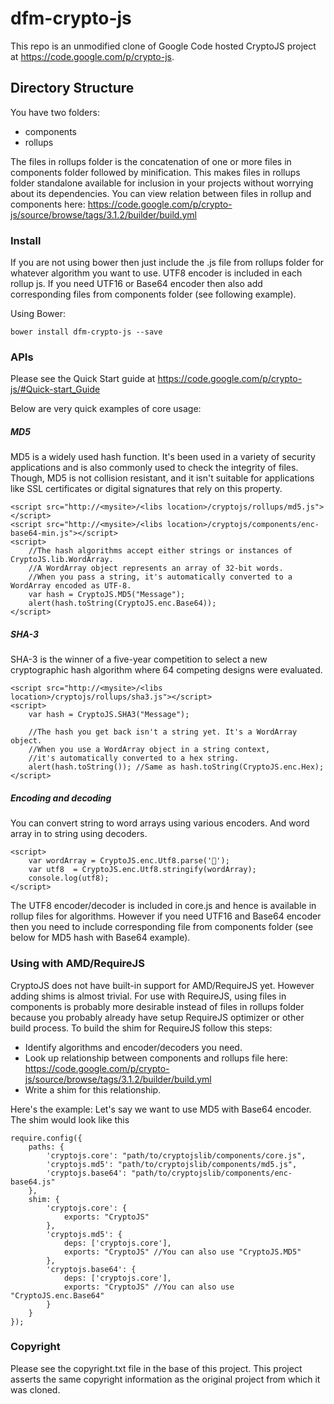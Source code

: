 # dfm-crypto-js

This repo is an unmodified clone of Google Code hosted CryptoJS project at https://code.google.com/p/crypto-js.

## Directory Structure

You have two folders:
* components
* rollups

The files in rollups folder is the concatenation of one or more files in components folder followed by minification. This makes files in rollups folder standalone available for inclusion in your projects without worrying about its dependencies. You can view relation between files in rollup and components here: https://code.google.com/p/crypto-js/source/browse/tags/3.1.2/builder/build.yml

### Install

If you are not using bower then just include the .js file from rollups folder for whatever algorithm you want to use. UTF8 encoder is included in each rollup js. If you need UTF16 or Base64 encoder then also add corresponding files from components folder (see following example).

Using Bower:

```
bower install dfm-crypto-js --save
```

### APIs

Please see the Quick Start guide at https://code.google.com/p/crypto-js/#Quick-start_Guide

Below are very quick examples of core usage:

##### MD5
MD5 is a widely used hash function. It's been used in a variety of security applications and is also commonly used to check the integrity of files. Though, MD5 is not collision resistant, and it isn't suitable for applications like SSL certificates or digital signatures that rely on this property.

```
<script src="http://<mysite>/<libs location>/cryptojs/rollups/md5.js"></script>
<script src="http://<mysite>/<libs location>/cryptojs/components/enc-base64-min.js"></script>
<script>
	//The hash algorithms accept either strings or instances of CryptoJS.lib.WordArray. 
	//A WordArray object represents an array of 32-bit words. 
	//When you pass a string, it's automatically converted to a WordArray encoded as UTF-8.
    var hash = CryptoJS.MD5("Message");
	alert(hash.toString(CryptoJS.enc.Base64));
</script>
```

##### SHA-3
SHA-3 is the winner of a five-year competition to select a new cryptographic hash algorithm where 64 competing designs were evaluated.

```
<script src="http://<mysite>/<libs location>/cryptojs/rollups/sha3.js"></script>
<script>
    var hash = CryptoJS.SHA3("Message");
	
	//The hash you get back isn't a string yet. It's a WordArray object. 
	//When you use a WordArray object in a string context, 
	//it's automatically converted to a hex string.	
	alert(hash.toString()); //Same as hash.toString(CryptoJS.enc.Hex);
</script>
```

##### Encoding and decoding
You can convert string to word arrays using various encoders. And word array in to string using decoders.

```
<script>
    var wordArray = CryptoJS.enc.Utf8.parse('𤭢');
    var utf8  = CryptoJS.enc.Utf8.stringify(wordArray);
    console.log(utf8);
</script>	
```

The UTF8 encoder/decoder is included in core.js and hence is available in rollup files for algorithms. However if you need UTF16 and Base64 encoder then you need to include corresponding file from components folder (see below for MD5 hash with Base64 example).


### Using with AMD/RequireJS 
CryptoJS does not have built-in support for AMD/RequireJS yet. However adding shims is almost trivial. For use with RequireJS, using files in components is probably more desirable instead of files in rollups folder because you probably already have setup RequireJS optimizer or other build process. To build the shim for RequireJS follow this steps:

- Identify algorithms and encoder/decoders you need.
- Look up relationship between components and rollups file here: https://code.google.com/p/crypto-js/source/browse/tags/3.1.2/builder/build.yml
- Write a shim for this relationship.

Here's the example: Let's say we want to use MD5 with Base64 encoder. The shim would look like this

```
require.config({
    paths: {
        'cryptojs.core': "path/to/cryptojslib/components/core.js",
        'cryptojs.md5': "path/to/cryptojslib/components/md5.js",
        'cryptojs.base64': "path/to/cryptojslib/components/enc-base64.js"
    },
    shim: {
		'cryptojs.core': {
			exports: "CryptoJS"
		},
		'cryptojs.md5': {
			deps: ['cryptojs.core'],
			exports: "CryptoJS"	//You can also use "CryptoJS.MD5"
		},
		'cryptojs.base64': {
			deps: ['cryptojs.core'],
			exports: "CryptoJS"	//You can also use "CryptoJS.enc.Base64"
		}
    }
});
```

### Copyright
Please see the copyright.txt file in the base of this project. This project asserts the same copyright information as the original project from which it was cloned.
